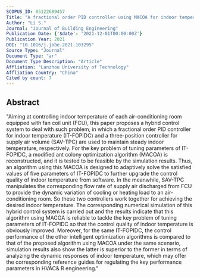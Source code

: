 ```yaml
---
SCOPUS_ID: 85122689457
Title: "A fractional order PID controller using MACOA for indoor temperature in air-conditioning room"
Author: "Li S."
Journal: "Journal of Building Engineering"
Publication Date: {'$date': '2021-12-01T00:00:00Z'}
Publication Year: 2021
DOI: "10.1016/j.jobe.2021.103295"
Source Type: "Journal"
Document Type: "ar"
Document Type Description: "Article"
Affliation: "Lanzhou University of Technology"
Affliation Country: "China"
Cited by count: 7
---
```


## Abstract
"Aiming at controlling indoor temperature of each air-conditioning room equipped with fan coil unit (FCU), this paper proposes a hybrid control system to deal with such problem, in which a fractional order PID controller for indoor temperature (IT-FOPIDC) and a three-position controller for supply air volume (SAV-TPC) are used to maintain steady indoor temperature, respectively. For the key problem of tuning parameters of IT-FOPIDC, a modified ant colony optimization algorithm (MACOA) is reconstructed, and it is tested to be feasible by the simulation results. Thus, an algorithm using this MACOA is designed to adaptively solve the satisfied values of five parameters of IT-FOPIDC to further upgrade the control quality of indoor temperature from software. In the meanwhile, SAV-TPC manipulates the corresponding flow rate of supply air discharged from FCU to provide the dynamic variation of cooling or heating load to an air-conditioning room. So these two controllers work together for achieving the desired indoor temperature. The corresponding numerical simulation of this hybrid control system is carried out and the results indicate that this algorithm using MACOA is reliable to tackle the key problem of tuning parameters of IT-FOPIDC so that the control quality of indoor temperature is obviously improved. Moreover, for the same IT-FOPIDC, the control performance of the other intelligent optimization algorithms is compared to that of the proposed algorithm using MACOA under the same scenario, simulation results also show the latter is superior to the former in terms of analyzing the dynamic responses of indoor temperature, which may offer the corresponding reference guides for regulating the key performance parameters in HVAC& R engineering."
